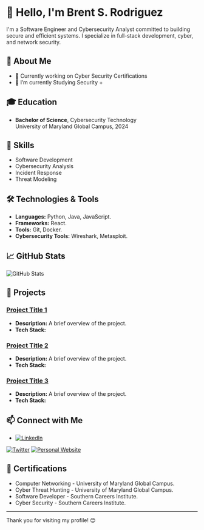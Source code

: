 # 👋 Hello, I'm Brent S. Rodriguez

I'm a Software Engineer and Cybersecurity Analyst committed to building secure and efficient systems. I specialize in full-stack development, cyber, and network security.


## 💼 About Me

- 🔭 Currently working on Cyber Security Certifications
- 🌱 I’m currently Studying Security +
<!-- - 👯 I’m looking to collaborate on [Type of Projects] -->
<!-- - 📫 How to reach me: [your.email@example.com] -->
<!-- - ⚡ Fun fact: [A fun or interesting fact about you] -->

## 🎓 Education

- **Bachelor of Science**, Cybersecurity Technology  
  University of Maryland Global Campus, 2024


## 🧩 Skills

- Software Development
- Cybersecurity Analysis
- Incident Response
- Threat Modeling


## 🛠️ Technologies & Tools

- **Languages:** Python, Java, JavaScript.
- **Frameworks:** React.
- **Tools:** Git, Docker.
- **Cybersecurity Tools:** Wireshark, Metasploit.


## 📈 GitHub Stats

![GitHub Stats](https://github-readme-stats.vercel.app/api?username=brent-rodriguez&show_icons=true&theme=radical)


## 📂 Projects

### [Project Title 1](link-to-project)
- **Description:** A brief overview of the project.
- **Tech Stack:** 

### [Project Title 2](link-to-project)
- **Description:** A brief overview of the project.
- **Tech Stack:** 

### [Project Title 3](link-to-project)
- **Description:** A brief overview of the project.
- **Tech Stack:** 



## 📫 Connect with Me

- [![LinkedIn](https://img.shields.io/badge/-LinkedIn-0077B5?style=flat-square&logo=linkedin&logoColor=white)](www.linkedin.com/in/brent-rodriguez)
<!-- - [![Twitter](https://img.shields.io/badge/-Twitter-1DA1F2?style=flat-square&logo=twitter&logoColor=white)](twitter-handle) -->
<!-- - [![Personal Website](https://img.shields.io/badge/-Website-4B4B4B?style=flat-square&logo=appveyor&logoColor=white)](website) -->

[![Twitter](https://img.shields.io/badge/-Twitter-1DA1F2?style=flat-square&logo=twitter&logoColor=white)](your-twitter-handle)
[![Personal Website](https://img.shields.io/badge/-Website-4B4B4B?style=flat-square&logo=appveyor&logoColor=white)](your-website)

## 📜 Certifications

- Computer Networking -  University of Maryland Global Campus.
- Cyber Threat Hunting -  University of Maryland Global Campus.
- Software Developer -  Southern Careers Institute.
- Cyber Security -  Southern Careers Institute.

---

Thank you for visiting my profile! 😊


<!---
Brent-Rodriguez/Brent-Rodriguez is a ✨ special ✨ repository because its `README.md` (this file) appears on your GitHub profile.
You can click the Preview link to take a look at your changes.
--->
